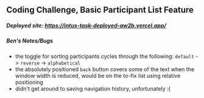 ## Coding Challenge, Basic Participant List Feature

##### Deployed site: https://intus-task-deployed-aw2b.vercel.app/


##### Ben's Notes/Bugs

* the toggle for sorting participants cycles through the following: `default` -> `reverse` -> `alphabetical`
* the absolutely positioned `back` button covers some of the text when the window width is reduced, would be on the to-fix list using relative positioning
* didn't get around to saving navigation history, unfortunately :(

